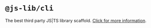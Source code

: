 # `@js-lib/cli`

The best third party JS|TS library scaffold. [Click for more information](https://github.com/yanhaijing/jslib-base#readme).

